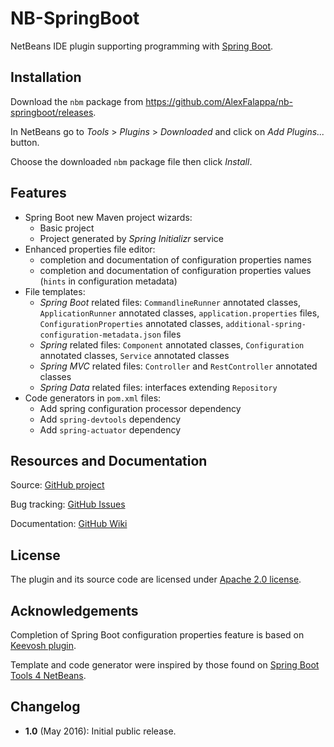 # NB-SpringBoot

NetBeans IDE plugin supporting programming with [Spring Boot](http://projects.spring.io/spring-boot).


## Installation

Download the `nbm` package from https://github.com/AlexFalappa/nb-springboot/releases.

In NetBeans go to _Tools_ > _Plugins_ > _Downloaded_ and click on _Add Plugins..._ button.

Choose the downloaded `nbm` package file then click _Install_.

## Features

* Spring Boot new Maven project wizards:
    * Basic project
    * Project generated by _Spring Initializr_ service
* Enhanced properties file editor:
    * completion and documentation of configuration properties names
    * completion and documentation of configuration properties values (`hints` in configuration metadata)
* File templates:
    * _Spring Boot_ related files: `CommandlineRunner` annotated classes, `ApplicationRunner` annotated classes, `application.properties` files, `ConfigurationProperties` annotated classes, `additional-spring-configuration-metadata.json` files
    * _Spring_ related files: `Component` annotated classes, `Configuration` annotated classes, `Service` annotated classes
    * _Spring MVC_ related files: `Controller` and `RestController` annotated classes
    * _Spring Data_ related files: interfaces extending `Repository`
* Code generators in `pom.xml` files:
    * Add spring configuration processor dependency
    * Add `spring-devtools` dependency
    * Add `spring-actuator` dependency


## Resources and Documentation

Source: [GitHub project](http://github.com/AlexFalappa/nb-springboot)

Bug tracking: [GitHub Issues](http://)

Documentation: [GitHub Wiki](http://)


## License

The plugin and its source code are licensed under [Apache 2.0 license](http://www.apache.org/licenses/LICENSE-2.0).


## Acknowledgements

Completion of Spring Boot configuration properties feature is based on [Keevosh plugin](https://github.com/keevosh/nb-springboot-configuration-support).

Template and code generator were inspired by those found on [Spring Boot Tools 4 NetBeans](https://github.com/GeertjanWielenga/SpringBootTools4NetBeans).


## Changelog

* __1.0__ (May 2016): Initial public release.
